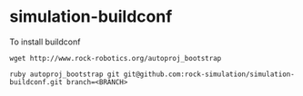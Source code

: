 # simulation-buildconf

To install buildconf

```
wget http://www.rock-robotics.org/autoproj_bootstrap

ruby autoproj_bootstrap git git@github.com:rock-simulation/simulation-buildconf.git branch=<BRANCH>
```
